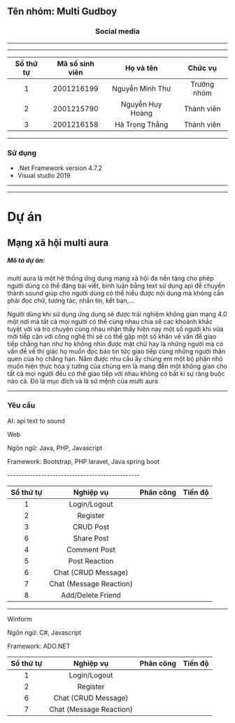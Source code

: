 <h2>Tên nhóm: Multi Gudboy</h2>
<h3 style="text-align:center">Social media</h3>

-----------------------------------------------
-----------------------------------------------


| Số thứ tự | Mã số sinh viên  | Họ và tên  | Chức vụ |
|:---------:|:------------:|:---------------:|:-----:|
| 1 | 2001216199  | Nguyễn Minh Thư | Trưởng nhóm  |
| 2 | 2001215790  | Nguyễn Huy Hoàng | Thành viên  |
| 3 | 2001216158  | Hà Trọng Thắng | Thành viên  |

-----------------------------------------------
### Sử dụng 
 - .Net Framework version 4.7.2
 - Visual studio 2019
-----------------------------------------------
-----------------------------------------------

# Dự án
## <h2>Mạng xã hội multi aura</h2>

<h5>Mô tả dự án: </h5>
<p>multi aura là một hệ thống ứng dụng mạng xã hội đa nền tảng cho phép người dùng có thể đăng bài viết, bình luận bằng text sử dụng api để chuyển thành sound giúp cho người dùng có thể hiểu được nội dung mà không cần phải đọc chữ, tương tác, nhắn tin, kết bạn,...</p>

<p>Người dùng khi sử dụng ứng dụng sẽ được trải nghiệm không gian mạng 4.0 một nơi mà tất cả mọi người có thể cùng nhau chia sẽ cac khoảnh khắc tuyệt vời và trò chuyện cùng nhau nhận thấy hiện nay một số người khi vừa mới tiếp cận với công nghệ thì sẽ có thể gặp một số khăn về vấn đề giao tiếp chẳng hạn như họ không nhìn được mặt chữ hay là những người mà có vấn đề về thị giác họ muốn đọc báo tin tức giao tiếp cùng những người thân quen của họ chẳng hạn. Nắm được nhu cầu ấy chúng em một bộ phận nhỏ muốn hiện thực hóa ý tưởng của chúng em là mang đến một không gian cho tất cả mọi người đều có thể giao tiếp với nhau không có bất kì sự ràng buộc nào cả. Đó là mục đích và là sứ mệnh của multi aura</p>

-----------------------------------------------

### Yêu cầu 
<p>AI: api text to sound</p>
<p>Web</p>
<p>Ngôn ngữ: Java, PHP, Javascript</p>
<p>Framework: Bootstrap,  PHP laravel, Java spring boot</p>
-----------------------------------------------

| Số thứ tự | Nghiệp vụ  | Phân công  | Tiến độ |
|:---------:|:------------:|:---------------:|:-----:|
| 1 | Login/Logout  |  | |
| 2 | Register  | | |
| 3 | CRUD Post  | |  |
| 6 | Share Post  | | |
| 4 | Comment Post  | |  |
| 5 | Post Reaction | | |
| 6 | Chat (CRUD Message) | |  |
| 7 | Chat (Message Reaction)  ||  |
| 8 | Add/Delete Friend  ||  |


-----------------------------------------------
<p>Winform</p>
<p>Ngôn ngữ: C#, Javascript</p>
<p>Framework: ADO.NET</p>

| Số thứ tự | Nghiệp vụ  | Phân công  | Tiến độ |
|:---------:|:------------:|:---------------:|:-----:|
| 1 | Login/Logout  |  |   |
| 2 | Register  | | |
| 6 | Chat (CRUD Message)  ||  |
| 7 | Chat (Message Reaction) || |


